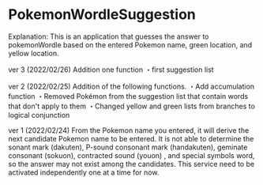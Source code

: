 # PokemonWordleSuggestion
Explanation:
This is an application that guesses the answer to pokemonWordle based on the entered Pokemon name, green location, and yellow location.

ver 3 (2022/02/26)
Addition one function
・first suggestion list

ver 2 (2022/02/25)
Addition of the following functions.
・Add accumulation function
・Removed Pokémon from the suggestion list that contain words that don't apply to them
・Changed yellow and green lists from branches to logical conjunction

ver 1 (2022/02/24)
From the Pokemon name you entered, it will derive the next candidate Pokemon name to be entered.
It is not able to determine the sonant mark (dakuten), P-sound consonant mark (handakuten), geminate consonant (sokuon), contracted sound (youon) , and special symbols word, so the answer may not exist among the candidates.
This service need to be activated independently one at a time for now.

